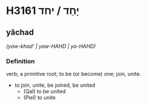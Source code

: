# H3161 יָחַד / יחד

## yâchad

_(yaw-khad' | yaw-HAHD | ya-HAHD)_

### Definition

verb; a primitive root; to be (or become) one; join, unite.

- to join, unite, be joined, be united
    - (Qal) to be united
    - (Piel) to unite
